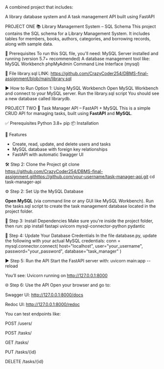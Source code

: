 A combined project that includes:

A library database system and A task management API built using FastAPI

PROJECT ONE
📚 Library Management System – SQL Schema
This project contains the SQL schema for a Library Management System. It includes tables for members, books, authors, categories, and borrowing records, along with sample data.

🔧 Prerequisites
To run this SQL file, you'll need:
MySQL Server installed and running (version 5.7+ recommended)
A database management tool like:
MySQL Workbench
phpMyAdmin
Command Line Interface (mysql)

📂 File
library.sql 
LINK: https://github.com/CrazyCoder254/DBMS-final-assignment/blob/main/library.sql

▶️ How to Run
Option 1: Using MySQL Workbench
Open MySQL Workbench and connect to your MySQL server.
Run the library.sql script
You should see a new database called librarydb.

PROJECT TWO
📝 Task Manager API – FastAPI + MySQL
This is a simple CRUD API for managing tasks, built using **FastAPI** and **MySQL**.

✅ Prerequisites
Python 3.8+
pip
📦 Installation


🚀 Features

- Create, read, update, and delete users and tasks
- MySQL database with foreign key relationships
- FastAPI with automatic Swagger UI

🛠️ Step 2: Clone the Project
git clone https://github.com/CrazyCoder254/DBMS-final-assignment.githttps://github.com/your-username/task-manager-api.git
cd task-manager-api

⚙️ Step 2: Set Up the MySQL Database

 **Open MySQL** (via command line or any GUI like MySQL Workbench).
 Run the tasks.sql script to create the task management database located in the project folder.

🧰 Step 3: Install Dependencies
Make sure you're inside the project folder, then run:
pip install fastapi uvicorn mysql-connector-python pydantic

📝 Step 4: Update Your Database Credentials
In the file database.py, update the following with your actual MySQL credentials:
conn = mysql.connector.connect(
    host="localhost",
    user="your_username",
    password="your_password",
    database="task_manager"
)

▶️ Step 5: Run the API
Start the FastAPI server with:
uvicorn main:app --reload

You’ll see:
Uvicorn running on http://127.0.0.1:8000

🌐 Step 6: Use the API
Open your browser and go to:

Swagger UI: http://127.0.0.1:8000/docs

Redoc UI: http://127.0.0.1:8000/redoc

You can test endpoints like:

POST /users/

POST /tasks/

GET /tasks/

PUT /tasks/{id}

DELETE /tasks/{id}

